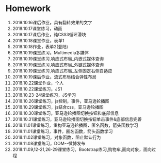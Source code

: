 # Homework
1. 2018.10.16课后作业，具有翻转效果的文字
2. 2018.10.17课堂练习，动画
3. 2018.10.17课后作业，纯CSS3循环滑块
4. 2018.10.18课堂作业，表单1
5. 2018.10.18作业，表单2(登陆)
6. 2018.10.19课堂练习，Multimedia多媒体
7. 2018.10.19课堂练习,响应式布局_内嵌式媒体查询
8. 2018.10.19课堂练习,响应式布局_外链式媒体查询
9. 2018.10.19课堂练习,响应式布局_左侧固定右侧自适应
10. 2018.10.19课后作业，流式布局结合弹性布局
11. 2018.10.22课堂作业，个人
12. 2018.10.22课堂练习，JS1
13. 2018.10.23-24课堂练习，JS学习
14. 2018.10.26课堂练习，js控制，事件，亚马逊轮播图
15. 2018.10.29课堂练习，js结合css，亚马逊轮播图
16. 2018.10.30课堂练习，亚马逊轮播图切换按钮和底部信息
17. 2018.10.31课堂练习，亚马逊轮播图切换按钮单击事件&底部信息完善
18. 2018.11.01课堂练习，重构亚马逊轮播图，匿名函数，箭头函数学习
19. 2018.11.01课堂练习，事件，匿名函数，箭头函数学习
20. 2018.11.02课堂练习，对象函数，阻止默认行为
21. 2018.11.08课堂练习，DOM--微博发布
22. 2018.11.09,12-21,26-29课堂练习，Bootstrap练习,购物车,面向对象，面向过程